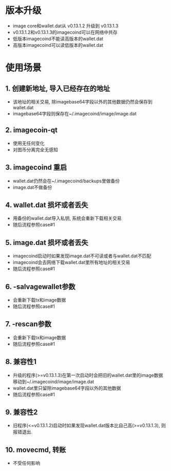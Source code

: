 # 版本升级
* image core和wallet.dat从 v0.13.1.2 升级到 v0.13.1.3
* v0.13.1.2和v0.13.1.3的imagecoind可以在网络中共存
* 低版本imagecoind不能读高版本的wallet.dat
* 高版本imagecoind可以读低版本的wallet.dat

# 使用场景
## 1. 创建新地址, 导入已经存在的地址
* 该地址的相关交易, 除imagebase64字段以外的其他数据仍然会保存到wallet.dat
* imagebase64字段则保存在~/.imagecoind/image/image.dat

## 2. imagecoin-qt
* 使用无任何变化
* 对图币分离完全无感知

## 3. imagecoind 重启
* wallet.dat仍然会在~/.imagecoind/backups里做备份
* image.dat不做备份

## 4. wallet.dat 损坏或者丢失
* 用备份的wallet.dat导入私钥, 系统会重新下载相关交易
* 随后流程参照case#1

## 5. image.dat 损坏或者丢失
* imagecoind启动时如果发现image.dat不可读或者与wallet.dat不匹配
* imagecoind会去网络下载wallet.dat里所有地址的相关交易
* 随后流程参照case#1

## 6. -salvagewallet参数
* 会重新下载tx和image数据
* 随后流程参照case#1

## 7. -rescan参数
* 会重新下载tx和image数据
* 随后流程参照case#1

## 8. 兼容性1
* 升级的程序(>=v0.13.1.3)在第一次启动时会把旧的wallet.dat里的image数据移动到~/.imagecoind/image/image.dat
* wallet.dat里只留除imagebase64字段以外的其他数据
* 随后流程参照case#1

## 9. 兼容性2
* 旧程序(<=v0.13.1.2)启动时如果发现wallet.dat版本比自己高(>=v0.13.1.3), 则报错退出.

## 10. movecmd, 转账
* 不受任何影响